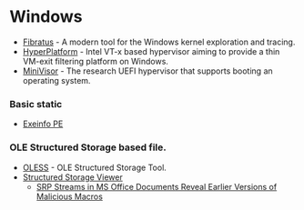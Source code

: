 # Windows

- [Fibratus](https://github.com/rabbitstack/fibratus) - A modern tool for the Windows kernel exploration and tracing.
- [HyperPlatform](https://github.com/tandasat/HyperPlatform) - Intel VT-x based hypervisor aiming to provide a thin VM-exit filtering platform on Windows.
- [MiniVisor](https://github.com/tandasat/MiniVisorPkg) - The research UEFI hypervisor that supports booting an operating system.

### Basic static
- [Exeinfo PE](https://github.com/ExeinfoASL/Exeinfo)




###  OLE Structured Storage based file.
- [OLESS](https://github.com/DBHeise/oless) - OLE Structured Storage Tool.
- [Structured Storage Viewer](https://www.mitec.cz/ssv.html)
  - [SRP Streams in MS Office Documents Reveal Earlier Versions of Malicious Macros](https://www.sans.org/blog/srp-streams-in-ms-office-documents-reveal-earlier-versions-of-malicious-macros/)

